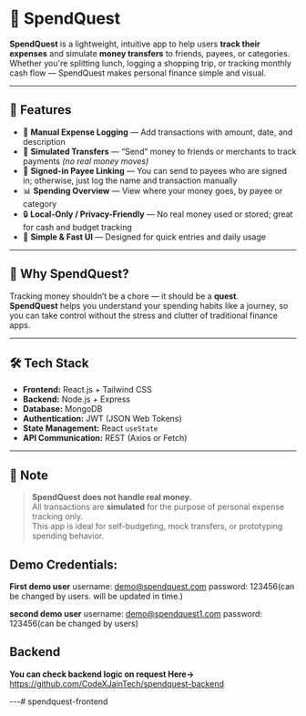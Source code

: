 # 🧾 SpendQuest

**SpendQuest** is a lightweight, intuitive app to help users **track their expenses** and simulate **money transfers** to friends, payees, or categories. Whether you're splitting lunch, logging a shopping trip, or tracking monthly cash flow — SpendQuest makes personal finance simple and visual.

---

## 🚀 Features

- 💸 **Manual Expense Logging** — Add transactions with amount, date, and description  
- 👥 **Simulated Transfers** — “Send” money to friends or merchants to track payments *(no real money moves)*  
- 🔐 **Signed-in Payee Linking** — You can send to payees who are signed in; otherwise, just log the name and transaction manually  
- 📊 **Spending Overview** — View where your money goes, by payee or category  
- 🔒 **Local-Only / Privacy-Friendly** — No real money used or stored; great for cash and budget tracking  
- 🎯 **Simple & Fast UI** — Designed for quick entries and daily usage  

---

## 🧠 Why SpendQuest?

Tracking money shouldn’t be a chore — it should be a **quest**.  
**SpendQuest** helps you understand your spending habits like a journey, so you can take control without the stress and clutter of traditional finance apps.

---

## 🛠 Tech Stack

- **Frontend:** React.js + Tailwind CSS  
- **Backend:** Node.js + Express  
- **Database:** MongoDB  
- **Authentication:** JWT (JSON Web Tokens)  
- **State Management:** React `useState`  
- **API Communication:** REST (Axios or Fetch)

---

## 🧪 Note

> **SpendQuest does not handle real money.**  
> All transactions are **simulated** for the purpose of personal expense tracking only.  
> This app is ideal for self-budgeting, mock transfers, or prototyping spending behavior.



## Demo Credentials:
**First demo user**
username: demo@spendquest.com
password: 123456(can be changed by users. will be updated in time.)

**second demo user**
username: demo@spendquest1.com
password: 123456(can be changed by users)


## Backend
 **You can check backend logic on request Here->**
 https://github.com/CodeXJainTech/spendquest-backend
 
---# spendquest-frontend
